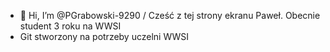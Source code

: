 - 👋 Hi, I’m @PGrabowski-9290 / Cześć z tej strony ekranu Paweł. Obecnie student 3 roku na WWSI
- Git stworzony na potrzeby uczelni WWSI 

<!---
PGrabowski-9290/PGrabowski-9290 is a ✨ special ✨ repository because its `README.md` (this file) appears on your GitHub profile.
You can click the Preview link to take a look at your changes.
--->
